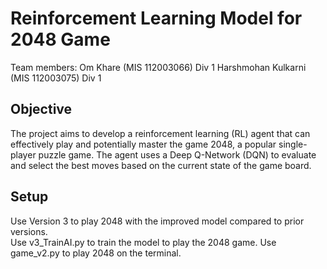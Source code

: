 # Reinforcement Learning Model for 2048 Game

Team members:
Om Khare (MIS 112003066) Div 1
Harshmohan Kulkarni (MIS 112003075) Div 1

## Objective
The project aims to develop a reinforcement learning (RL) agent that can effectively play and potentially master the game 2048, a popular single-player puzzle game. The agent uses a Deep Q-Network (DQN) to evaluate and select the best moves based on the current state of the game board.

## Setup
Use Version 3 to play 2048 with the improved model compared to prior versions. <br/>
Use v3_TrainAI.py to train the model to play the 2048 game. Use game_v2.py to play 2048 on the terminal.
